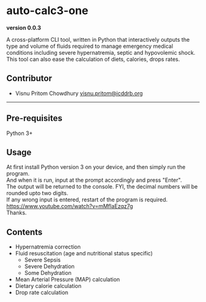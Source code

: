 # auto-calc3-one

**version 0.0.3**

A cross-platform CLI tool, written in Python that interactively outputs the type and volume of fluids required to manage emergency medical conditions including severe hypernatremia, septic and hypovolemic shock. This tool can also ease the calculation of diets, calories, drops rates. 

## Contributor

- Visnu Pritom Chowdhury <visnu.pritom@icddrb.org>

---

## Pre-requisites
Python 3+

## Usage
At first install Python version 3 on your device, and then simply run the program. <br>
And when it is run, input at the prompt accordingly and press "Enter". <br>
The output will be returned to the console. FYI, the decimal numbers will be rounded upto two digits. <br>
If any wrong input is entered, restart of the program is required. <br>
https://www.youtube.com/watch?v=mMfIaEzqz7g <br>
Thanks. 

## Contents 
- Hypernatremia correction 
- Fluid resuscitation (age and nutritional status specific)
  - Severe Sepsis            
  - Severe Dehydration            
  - Some Dehydration
- Mean Arterial Pressure (MAP) calculation
- Dietary calorie calculation 
- Drop rate calculation 
